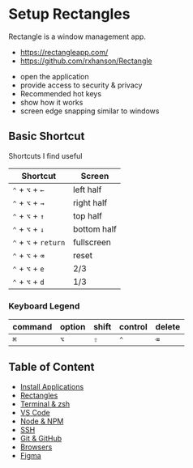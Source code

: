 # Setup Rectangles

Rectangle is a window management app.

- https://rectangleapp.com/
- https://github.com/rxhanson/Rectangle

* open the application
* provide access to security & privacy
* Recommended hot keys
* show how it works
* screen edge snapping similar to windows

## Basic Shortcut

Shortcuts I find useful

| Shortcut             | Screen      |
| -------------------- | ----------- |
| `⌃` + `⌥` + `←`      | left half   |
| `⌃` + `⌥` + `→`      | right half  |
| `⌃` + `⌥` + `↑`      | top half    |
| `⌃` + `⌥` + `↓`      | bottom half |
| `⌃` + `⌥` + `return` | fullscreen  |
| `⌃` + `⌥` + `⌫`      | reset       |
| `⌃` + `⌥` + `e`      | 2/3         |
| `⌃` + `⌥` + `d`      | 1/3         |

### Keyboard Legend

| command | option | shift | control | delete |
| ------- | ------ | ----- | ------- | ------ |
| `⌘`     | `⌥`    | `⇧`   | `⌃`     | `⌫`    |

## Table of Content

- [Install Applications](02-install-and-setup.md)
- [Rectangles](03-rectangles.md)
- [Terminal & zsh](04-setup-terminal-zsh.md)
- [VS Code](05-vscode.md)
- [Node & NPM](06-node-npm.md)
- [SSH](07-ssh.md)
- [Git & GitHub](08-git-setup.md)
- [Browsers](09-browsers.md)
- [Figma](10-figma.md)
